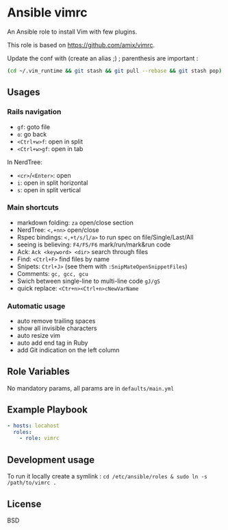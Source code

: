 # Ansible vimrc

An Ansible role to install Vim with few plugins.

This role is based on https://github.com/amix/vimrc.

Update the conf with (create an alias ;) ; parenthesis are important :
```bash
(cd ~/.vim_runtime && git stash && git pull --rebase && git stash pop)
```

## Usages

### Rails navigation

- `gf`: goto file
- `o`: go back
- `<Ctrl+w>f`: open in split
- `<Ctrl+w>gf`: open in tab

In NerdTree:
- `<cr>`/`<Enter>`: open
- `i`: open in split horizontal
- `s`: open in split vertical

### Main shortcuts

- markdown folding: `za` open/close section
- NerdTree: `<,+nn>` open/close
- Rspec bindings: `<,+t/s/l/a>` to run spec on file/Single/Last/All
- seeing is believing: `F4/F5/F6` mark/run/mark&run code
- Ack: `Ack <keyword> <dir>` search through files
- Find: `<Ctrl+F>` find files by name
- Snipets: `Ctrl+J>` (see them with `:SnipMateOpenSnippetFiles`)
- Comments: `gc, gcc, gcu`
- Swich between single-line to multi-line code `gJ/gS`
- quick replace: `<Ctr+n><Ctrl+n>cNewVarName`

### Automatic usage

- auto remove trailing spaces
- show all invisible characters
- auto resize vim
- auto add end tag in Ruby
- add Git indication on the left column

## Role Variables

No mandatory params, all params are in `defaults/main.yml`

## Example Playbook

```yaml
- hosts: locahost
  roles:
    - role: vimrc
```

## Development usage
To run it locally create a symlink : `cd /etc/ansible/roles & sudo ln -s /path/to/vimrc .`

## License

BSD
